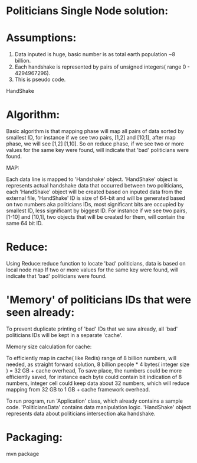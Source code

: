 Politicians Single Node solution:
=================================

Assumptions:
============
1. Data inputed is huge, basic number is as total earth population ~8 billion.
2. Each handshake is represented by pairs of unsigned integers( range 0 - 4294967296).
3. This is pseudo code.

HandShake

Algorithm:
===========

Basic algorithm is that mapping phase will map all pairs of data sorted by smallest ID, for instance if we see
two pairs, [1,2] and [10,1], after map phase, we will see [1,2] [1,10]. So on reduce phase, if we see two or more values
for the same key were found, will indicate that 'bad' politicians were found.


MAP:

Each data line is mapped to 'Handshake' object. 
'HandShake' object is represents actual handshake data that occurred between two politicians, 
each 'HandShake' object will be created based on inputed data from the external file, 
'HandShake' ID is size of 64-bit and will be generated based on two numbers aka politicians IDs, most significant bits are
occupied by smallest ID, less significant by biggest ID. For instance if we see two pairs, [1-10] and [10,1], two objects that 
will be created for them, will contain the same 64 bit ID. 


Reduce:
========

Using Reduce:reduce function to locate 'bad' politicians, data is based on local node map If two or more values
for the same key were found, will indicate that 'bad' politicians were found.


'Memory' of politicians IDs that were seen already:
===================================================

To prevent duplicate printing of 'bad' IDs that we saw already, all 'bad' politicians IDs will
be kept in a separate 'cache'. 

Memory size calculation for cache:

To efficiently map in cache( like Redis) range of 8 billion numbers, 
will needed, as straight forward solution, 8 billion people * 4 bytes( integer size ) = 32 GB + cache overhead,
To save place, the numbers could be more efficiently saved, for instance each byte could contain 
bit indication of 8 numbers, integer cell could keep data about 32 numbers, 
which will reduce mapping from 32 GB to 1 GB + cache framework overhead.


To run program, run 'Application' class, which already contains a sample code. 'PoliticiansData' contains data manipulation logic.
'HandShake' object represents data about politicians intersection aka handshake.


Packaging:
==========

mvn package